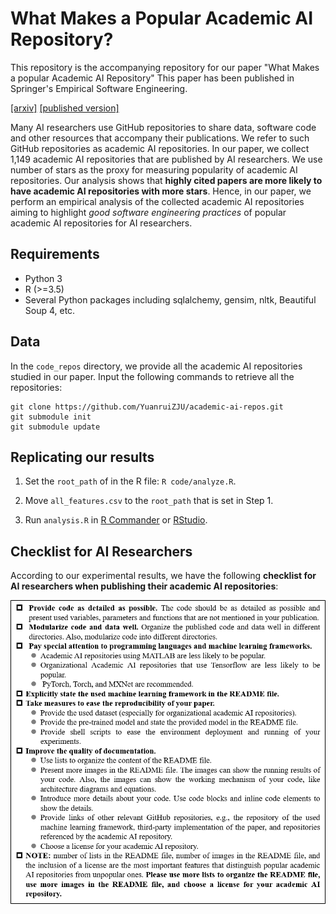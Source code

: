# What Makes a Popular Academic AI Repository?
This repository is the accompanying repository for our paper "What Makes a popular Academic AI Repository"
This paper has been published in Springer's Empirical Software Engineering.


[[arxiv]](https://arxiv.org/abs/2010.02472)
[[published version]](https://link.springer.com/article/10.1007/s10664-020-09916-6)

Many AI researchers use GitHub repositories to share data, software code and other resources that accompany their publications. 
We refer to such GitHub repositories as academic AI repositories. 
In our paper, we collect 1,149 academic AI repositories that are published by AI researchers.
We use number of stars as the proxy for measuring popularity of academic AI repositories.
Our analysis shows that **highly cited papers are more likely to have academic AI repositories with more stars**.
Hence, in our paper, we perform an empirical analysis of the collected academic AI repositories aiming to highlight *good software engineering practices* of popular academic AI repositories for AI researchers.


## Requirements
* Python 3
* R (>=3.5)
* Several Python packages including sqlalchemy, gensim, nltk, Beautiful Soup 4, etc. 

## Data
In the `code_repos` directory, we provide all the academic AI repositories studied in our paper. Input the following commands to retrieve all the repositories:

```
git clone https://github.com/YuanruiZJU/academic-ai-repos.git
git submodule init
git submodule update
```

## Replicating our results

1. Set the `root_path` of in the R file: `R code/analyze.R`.

2. Move `all_features.csv` to the `root_path` that is set in Step 1.

3. Run `analysis.R` in [R Commander](https://socialsciences.mcmaster.ca/jfox/Misc/Rcmdr/) or [RStudio](https://rstudio.com/).

## Checklist for AI Researchers

According to our experimental results, we have the following **checklist for AI researchers when publishing their academic AI repositories**:

![avatar](pictures/checklist.png)
